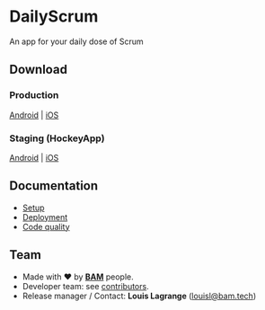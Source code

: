 # DailyScrum
An app for your daily dose of Scrum

## Download

### Production
[Android](https://play.google.com/store/apps/details?id=tech.bam.DailyScrum) | [iOS](https://itunes.apple.com/us/app/dailyscrum/id1286338464)

### Staging (HockeyApp)
[Android](https://rink.hockeyapp.net/apps/d465ef7f42144497b04829bb5e19b7c2) | [iOS](https://rink.hockeyapp.net/apps/af7d5039933a43e48637b722804106cf)

## Documentation
* [Setup](doc/setup.md)
* [Deployment](doc/deployment.md)
* [Code quality](doc/code_quality.md)

## Team
* Made with :heart: by [**BAM**](http://www.bam.tech/equipe-bam) people.
* Developer team: see [contributors](../../graphs/contributors).
* Release manager / Contact: **Louis Lagrange** (louisl@bam.tech)
